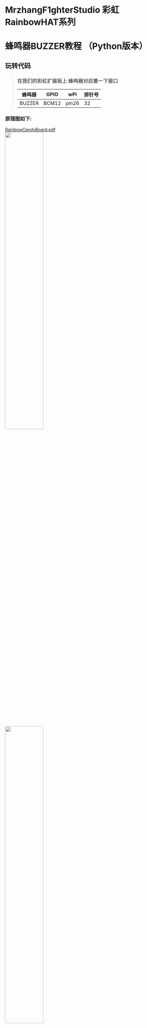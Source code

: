 # MrzhangF1ghterStudio 彩虹RainbowHAT系列
# 蜂鸣器BUZZER教程 （Python版本）

## 玩转代码
> ### 在我们的彩虹扩展板上 蜂鸣器对应着一下接口<br>
> 蜂鸣器| GPIO | wPi |排针号|
> |----|-----|-----|-----|
> |BUZZER|BCM12|pin26|32|   

### 原理图如下:
[RainbowCandyBoard.pdf](https://github.com/MrzhangF1ghter/RainbowCandyBoard/blob/master/schematic/RainbowCandyBoard_Rev2.0.pdf)<br>
<img src="https://img.alicdn.com/imgextra/i3/1887229091/O1CN012H1j61P1uXoqRDB_!!1887229091.png" width=50% height=50%/><br>
<img src="https://img.alicdn.com/imgextra/i1/1887229091/O1CN012H1j609kV1GOzTL_!!1887229091.png" width=50% height=50%/><br>
> 我们采用的是跳帽来连接IO口，你可以在彩虹板上看到有一排彩虹色的跳帽，找到LED1、LED2、LED3、LED4，那就是与IO连接的端口，具体端口号请看原理图。
> 当我们想接自己io的时候，可以将跳帽拔开，那么板上的外设就和io口断开了，然后插上你想接的外设即可。

> Python版本中，我们将led看做一个模块，当我们要使用led的时候导入这个模块使用。`led.py`就是我们的模块，`led_test.py`就是我们的测试程序
> 首先先用gedit、puma、vim等文本编辑工具打开该文件夹下的`led.py`,如下，我们可以看看注释进行理解。

### 蜂鸣器模块 buzzzer.py 
```Python
# -- coding: utf-8 --
#导入模块
import RPi.GPIO as GPIO
import time
#定义一个存放led引脚号的列表
buzzer_pin = 12;

def buzzer_init():
#设置引脚模式为BCM引脚号模式
    GPIO.setmode(GPIO.BCM);
#循环遍历存放引脚的数组
    GPIO.setup(buzzer_pin,GPIO.OUT);
#定义蜂鸣器开启函数
def on():
    GPIO.output(buzzer_pin,GPIO.LOW);
#定义蜂鸣器开启函数
def off():
    GPIO.output(buzzer_pin,GPIO.HIGH);
#定义报警鸣叫函数beep(gap_time,on_time),on_time为鸣叫时长，gap_time为鸣叫间隔 单位为秒
def beep(on_time,gap_time):
        GPIO.output(buzzer_pin,GPIO.HIGH);
        print('BUZZER is On');
        time.sleep(on_time);
        GPIO.output(buzzer_pin,GPIO.LOW);
        print('BUZZER is Off');
        time.sleep(gap_time); 
def clean():
	GPIO.output(buzzer_pin,GPIO.HIGH);
	GPIO.cleanup();
```

### 蜂鸣器测试程序 buzzer_test.py 
```Python
# -- coding: utf-8 --
#导入模块
import buzzer

var = 1;
#初始化led引脚
buzzer.buzzer_init();
#初始化后进入一个死循环执行流水灯，通过修改flow(time)，time参数来改变速度（单位秒）
while var == 1:
    buzzer.beep(0.2,1);
```
## 4.玩
> 当我们修改了Python版本代码后想运行时，保存后即可运行<br>
> 执行验证
> `./python 程序名`
>例:`./buzzer_test.py`
>按了回车后，你将会听到蜂鸣器每隔一秒响一次<br>
